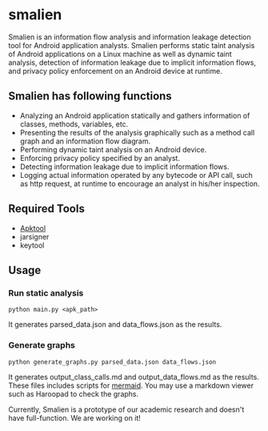 # smalien

Smalien is an information flow analysis and information leakage detection tool for Android application analysts. Smalien performs static taint analysis of Android applications on a Linux machine as well as dynamic taint analysis, detection of information leakage due to implicit information flows, and privacy policy enforcement on an Android device at runtime.

## Smalien has following functions
- Analyzing an Android application statically and gathers information of classes, methods, variables, etc.
- Presenting the results of the analysis graphically such as a method call graph and an information flow diagram.
- Performing dynamic taint analysis on an Android device.
- Enforcing privacy policy specified by an analyst.
- Detecting information leakage due to implicit information flows.
- Logging actual information operated by any bytecode or API call, such as http request, at runtime to encourage an analyst in his/her inspection.

## Required Tools
- [Apktool](https://ibotpeaches.github.io/Apktool/)
- jarsigner
- keytool

## Usage
### Run static analysis
```
python main.py <apk_path>
```
It generates parsed_data.json and data_flows.json as the results.

### Generate graphs
```
python generate_graphs.py parsed_data.json data_flows.json
```
It generates output_class_calls.md and output_data_flows.md as the results. These files includes scripts for [mermaid](https://mermaidjs.github.io). You may use a markdown viewer such as Haroopad to check the graphs.

Currently, Smalien is a prototype of our academic research and doesn't have full-function. We are working on it!

